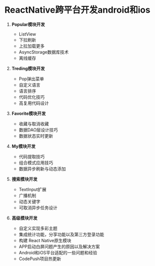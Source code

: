 # ReactNative跨平台开发android和ios

 1. **Popular模块开发**

    - ListView
    - 下拉刷新
    - 上拉加载更多
    - AsyncStorage数据库技术
    - 离线缓存
    
    
 2. **Treding模块开发**

    - Pop弹出菜单
    - 自定义语言
    - 语言排序
    - 代码优化技巧
    - 高复用代码设计
    
    
3. **Favorite模块开发**

    - 收藏与取消收藏
    - 数据DAO层设计技巧
    - 数据状态实时更新

4. **My模块开发**

    - 代码提取技巧
    - 组合模式应用技巧
    - 数据异步刷新与动态添加

5. **搜索模块开发**

    - TextInput扩展
    - 广播机制
    - 动态关键字
    - 可取消异步任务设计
    

6. **高级模块开发**

    - 自定义实现多彩主题
    - 集成统计功能，分享功能以及第三方登录功能
    - 构建 React Native原生模块
    - APP启动白屏问题产生的原因以及解决方案
    - Android和iOS平台适配的一些问题和经验
    - CodePush项目热更新
    
